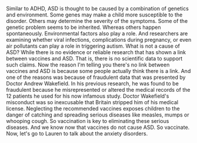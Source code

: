 Similar to ADHD, ASD is thought to be caused by a combination of genetics and
environment. Some genes may make a child more susceptible to the disorder.
Others may determine the severity of the symptoms. Some of the genetic problem
seems to be inherited. Whereas others happen spontaneously. Environmental
factors also play a role. And researchers are examining whether viral
infections, complications during pregnancy, or even air pollutants can play a
role in triggering autism. What is not a cause of ASD? While there is no
evidence or reliable research that has shown a link between vaccines and ASD.
That is, there is no scientific data to support such claims. Now the reason I'm
telling you there's no link between vaccines and ASD is because some people
actually think there is a link. And one of the reasons was because of
fraudulent data that was presented by Doctor Andrew Wakefield. In his previous
research, he was found to be fraudulent because he misrepresented or altered
the medical records of the 12 patients he used for his now infamous study.
Doctor Wakefield's misconduct was so inexcusable that Britain stripped him of
his medical license. Neglecting the recommended vaccines exposes children to
the danger of catching and spreading serious diseases like measles, mumps or
whooping cough. So vaccination is key to eliminating these serious diseases.
And we know now that vaccines do not cause ASD. So vaccinate. Now, let's go to
Lauren to talk about the anxiety disorders.
